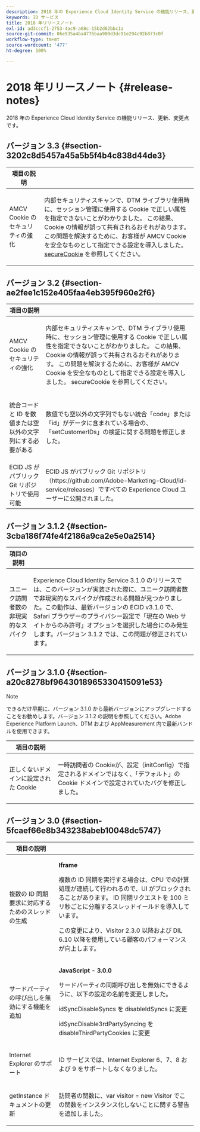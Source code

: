 ```yaml
---
description: 2018 年の Experience Cloud Identity Service の機能リリース、更新、変更点です。
keywords: ID サービス
title: 2018 年リリースノート
exl-id: ad3cccf1-2753-4ac9-a68c-15b2d62bbc1a
source-git-commit: 06e935a4ba4776baa900d3dc91e294c92b873c0f
workflow-type: tm+mt
source-wordcount: '477'
ht-degree: 100%

---
```


# 2018 年リリースノート {#release-notes}

2018 年の Experience Cloud Identity Service の機能リリース、更新、変更点です。

## バージョン 3.3 {#section-3202c8d5457a45a5b5f4b4c838d44de3}

<table id="table_201417BD540E4EE69911AABE9BF77509"> 
 <thead> 
  <tr> 
   <th colname="col1" class="entry"> 項目の説明 </th> 
   <th colname="col2" class="entry"> </th> 
  </tr>
 </thead>
 <tbody> 
  <tr> 
   <td colname="col1"> <p>AMCV Cookie のセキュリティの強化 </p> </td> 
   <td colname="col2"> <p>内部セキュリティスキャンで、DTM ライブラリ使用時に、セッション管理に使用する Cookie で正しい属性を指定できないことがわかりました。 この結果、Cookie の情報が誤って共有されるおそれがあります。 この問題を解決するために、お客様が AMCV Cookie を安全なものとして指定できる設定を導入しました。 <a href="/help/library/function-vars/securecookie.md" format="https" scope="external">secureCookie</a> を参照してください。 </p> </td> 
  </tr> 
 </tbody> 
</table>

## バージョン 3.2 {#section-ae2fee1c152e405faa4eb395f960e2f6}

<table id="table_6546F5C74E4742E4B5E9793BCEAB66FA"> 
 <thead> 
  <tr> 
   <th colname="col1" class="entry"> 項目の説明 </th> 
   <th colname="col2" class="entry"> </th> 
  </tr>
 </thead>
 <tbody> 
  <tr> 
   <td colname="col1"> <p>AMCV Cookie のセキュリティの強化 </p> </td> 
   <td colname="col2"> <p>内部セキュリティスキャンで、DTM ライブラリ使用時に、セッション管理に使用する Cookie で正しい属性を指定できないことがわかりました。 この結果、Cookie の情報が誤って共有されるおそれがあります。 この問題を解決するために、お客様が AMCV Cookie を安全なものとして指定できる設定を導入しました。 secureCookie を参照してください。 </p> </td> 
  </tr> 
  <tr> 
   <td colname="col1"> <p>統合コードと ID を数値または空以外の文字列にする必要がある </p> </td> 
   <td colname="col2"> <p>数値でも空以外の文字列でもない統合「code」または「id」がデータに含まれている場合の、「setCustomerIDs」の検証に関する問題を修正しました。 </p> </td> 
  </tr> 
  <tr> 
   <td colname="col1"> ECID JS がパブリック Git リポジトリで使用可能 </td> 
   <td colname="col2"> ECID JS がパブリック Git リポジトリ（https://github.com/Adobe-Marketing-Cloud/id-service/releases）ですべての Experience Cloud ユーザーに公開されました。 </td> 
  </tr> 
 </tbody> 
</table>

## バージョン 3.1.2 {#section-3cba186f74fe4f2186a9ca2e5e0a2514}

<table id="table_9FA4E20C996746A2A4219C9A0F759AD1"> 
 <thead> 
  <tr> 
   <th colname="col1" class="entry"> 項目の説明 </th> 
   <th colname="col2" class="entry"> </th> 
  </tr>
 </thead>
 <tbody> 
  <tr> 
   <td colname="col1"> <p>ユニーク訪問者数の非現実的なスパイク </p> </td> 
   <td colname="col2"> <p>Experience Cloud Identity Service 3.1.0 のリリースでは、このバージョンが実装された際に、ユニーク訪問者数で非現実的なスパイクが作成される問題が見つかりました。この動作は、最新バージョンの ECID v3.1.0 で、Safari ブラウザーのプライバシー設定で「現在の Web サイトからのみ許可」オプションを選択した場合にのみ発生します。バージョン 3.1.2 では、この問題が修正されています。 </p> </td> 
  </tr> 
 </tbody> 
</table>

## バージョン 3.1.0 {#section-a20c8278bf9643018965330415091e53}

>[!NOTE]
>
>できるだけ早期に、バージョン 3.1.0 から最新バージョンにアップグレードすることをお勧めします。バージョン 3.1.2 の説明を参照してください。Adobe Experience Platform Launch、DTM および AppMeasurement 内で最新バンドルを使用できます。

<table id="table_512039AFC4D34038B8F116B71EEEE7F6"> 
 <thead> 
  <tr> 
   <th colname="col1" class="entry"> 項目の説明 </th> 
   <th colname="col2" class="entry"> </th> 
  </tr>
 </thead>
 <tbody> 
  <tr> 
   <td colname="col1"> <p>正しくないドメインに設定された Cookie </p> </td> 
   <td colname="col2"> <p>一時訪問者の Cookieが、設定（initConfig）で指定されるドメインではなく、「デフォルト」の Cookie ドメインで設定されていたバグを修正しました。 </p> </td> 
  </tr> 
 </tbody> 
</table>

## バージョン 3.0 {#section-5fcaef66e8b343238abeb10048dc5747}

<table id="table_7E9224D6CC924A2DB5119171C9DC5443"> 
 <thead> 
  <tr> 
   <th colname="col1" class="entry"> 項目の説明 </th> 
   <th colname="col2" class="entry"> </th> 
  </tr>
 </thead>
 <tbody> 
  <tr> 
   <td colname="col1"> <p>複数の ID 同期要求に対応するためのスレッドの生成 </p> </td> 
   <td colname="col2"> <p><b>Iframe</b> </p> <p>複数の ID 同期を実行する場合は、CPU での計算処理が連続して行われるので、UI がブロックされることがあります。 ID 同期リクエストを 100 ミリ秒ごとに分離するスレッドイールドを導入しています。 </p> <p>この変更により、Visitor 2.3.0 以降および DIL 6.10 以降を使用している顧客のパフォーマンスが向上します。 </p> </td> 
  </tr> 
  <tr> 
   <td colname="col1"> サードパーティの呼び出しを無効にする機能を追加 </td> 
   <td colname="col2"> <p><b>JavaScript - 3.0.0</b> </p> <p>サードパーティの同期呼び出しを無効にできるように、以下の設定の名前を変更しました。 </p> <p>idSyncDisableSyncs を disableIdSyncs に変更 </p> <p>idSyncDisable3rdPartySyncing を disableThirdPartyCookies に変更 </p> </td> 
  </tr> 
  <tr> 
   <td colname="col1"> <p>Internet Explorer のサポート </p> </td> 
   <td colname="col2"> <p>ID サービスでは、Internet Explorer 6、7、8 および 9 をサポートしなくなりました。 </p> </td> 
  </tr> 
  <tr> 
   <td colname="col1"> <p>getInstance ドキュメントの更新 </p> </td> 
   <td colname="col2"> <p>訪問者の関数に、var visitor = new Visitor でこの関数をインスタンス化しないことに関する警告を追加しました。 </p> </td> 
  </tr> 
 </tbody> 
</table>
